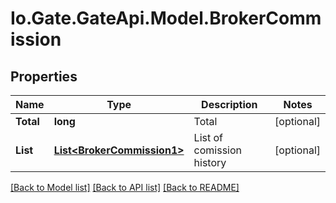 
# Io.Gate.GateApi.Model.BrokerCommission

## Properties

Name | Type | Description | Notes
------------ | ------------- | ------------- | -------------
**Total** | **long** | Total | [optional] 
**List** | [**List&lt;BrokerCommission1&gt;**](BrokerCommission1.md) | List of comission history | [optional] 

[[Back to Model list]](../README.md#documentation-for-models)
[[Back to API list]](../README.md#documentation-for-api-endpoints)
[[Back to README]](../README.md)
